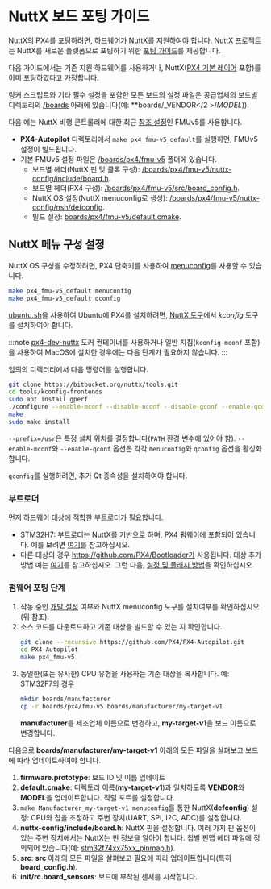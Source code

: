 # NuttX 보드 포팅 가이드

NuttX의 PX4를 포팅하려면, 하드웨어가 NuttX를 지원하여야 합니다. NuttX 프로젝트는 NuttX를 새로운 플랫폼으로 포팅하기 위한 [포팅 가이드](https://cwiki.apache.org/confluence/display/NUTTX/Porting+Guide)를 제공합니다.

다음 가이드에서는 기존 지원 하드웨어를 사용하거나, NuttX([PX4 기본 레이어](https://github.com/PX4/PX4-Autopilot/tree/master/platforms/nuttx/src/px4) 포함)를 이미 포팅하였다고 가정합니다.

링커 스크립트와 기타 필수 설정을 포함한 모든 보드의 설정 파일은 공급업체의 보드별 디렉토리의 [/boards](https://github.com/PX4/PX4-Autopilot/tree/master/boards/) 아래에 있습니다(예: **boards/_VENDOR</2 >/_MODEL_</strong>)).</p>

다음 예는 NuttX 비행 콘트롤러에 대한 최근 [참조 설정](../hardware/reference_design.md)인 FMUv5를 사용합니다.
* **PX4-Autopilot** 디렉토리에서 `make px4_fmu-v5_default`를 실행하면, FMUv5 설정이 빌드됩니다.
* 기본 FMUv5 설정 파일은 [/boards/px4/fmu-v5](https://github.com/PX4/PX4-Autopilot/tree/master/boards/px4/fmu-v5) 폴더에 있습니다.
  * 보드별 헤더(NuttX 핀 및 클록 구성): [/boards/px4/fmu-v5/nuttx-config/include/board.h](https://github.com/PX4/PX4-Autopilot/blob/master/boards/px4/fmu-v5/nuttx-config/include/board.h).
  * 보드별 헤더(PX4 구성): [/boards/px4/fmu-v5/src/board_config.h](https://github.com/PX4/PX4-Autopilot/blob/master/boards/px4/fmu-v5/src/board_config.h).
  * NuttX OS 설정(NuttX menuconfig로 생성): [/boards/px4/fmu-v5/nuttx-config/nsh/defconfig](https://github.com/PX4/PX4-Autopilot/blob/master/boards/px4/fmu-v5/nuttx-config/nsh/defconfig).
  * 빌드 설정: [boards/px4/fmu-v5/default.cmake](https://github.com/PX4/PX4-Autopilot/blob/master/boards/px4/fmu-v5/default.cmake).

## NuttX 메뉴 구성 설정

NuttX OS 구성을 수정하려면, PX4 단축키를 사용하여 [menuconfig](https://bitbucket.org/patacongo/nuttx/src/master/)를 사용할 수 있습니다.
```sh
make px4_fmu-v5_default menuconfig
make px4_fmu-v5_default qconfig
```

[ubuntu.sh](https://github.com/PX4/PX4-Autopilot/blob/master/Tools/setup/ubuntu.sh)을 사용하여 Ubuntu에 PX4를 설치하려면, [NuttX 도구](https://bitbucket.org/nuttx/tools/src/master/)에서 *kconfig* 도구를 설치하여야 합니다.

:::note
[px4-dev-nuttx](https://hub.docker.com/r/px4io/px4-dev-nuttx/) 도커 컨테이너를 사용하거나 일반 지침(`kconfig-mconf` 포함)을 사용하여 MacOS에 설치한 경우에는 다음 단계가 필요하지 않습니다.
:::

임의의 디렉터리에서 다음 명령어를 실행합니다.
```sh
git clone https://bitbucket.org/nuttx/tools.git
cd tools/kconfig-frontends
sudo apt install gperf
./configure --enable-mconf --disable-nconf --disable-gconf --enable-qconf --prefix=/usr
make
sudo make install
```

`--prefix=/usr`은 특정 설치 위치를 결정합니다(`PATH` 환경 변수에 있어야 함). `--enable-mconf`와 `--enable-qconf` 옵션은 각각 `menuconfig`와 `qconfig` 옵션을 활성화합니다.

`qconfig`를 실행하려면, 추가 Qt 종속성을 설치하여야 합니다.

### 부트로더

먼저 하드웨어 대상에 적합한 부트로더가 필요합니다.
- STM32H7: 부트로더는 NuttX를 기반으로 하며, PX4 펌웨어에 포함되어 있습니다. 예를 보려면 [여기](https://github.com/PX4/PX4-Autopilot/tree/master/boards/holybro/durandal-v1/nuttx-config/bootloader)를 참고하십시오.
- 다른 대상의 경우 https://github.com/PX4/Bootloader가 사용됩니다. 대상 추가 방법 예는 [여기](https://github.com/PX4/Bootloader/pull/155/files)를 참고하십시오. 그런 다음, [설정 및 플래시 방법](../software_update/stm32_bootloader.md)을 확인하십시오.

### 펌웨어 포팅 단계

1. 작동 중인 [개발 설정](../dev_setup/dev_env.md) 여부와 NuttX menuconfig 도구를 설치여부를 확인하십시오(위 참조).
1. 소스 코드를 다운로드하고 기존 대상을 빌드할 수 있는 지 확인합니다.
   ```bash
   git clone --recursive https://github.com/PX4/PX4-Autopilot.git
   cd PX4-Autopilot
   make px4_fmu-v5
   ```
1. 동일한(또는 유사한) CPU 유형을 사용하는 기존 대상을 복사합니다. 예: STM32F7의 경우
   ```bash
   mkdir boards/manufacturer
   cp -r boards/px4/fmu-v5 boards/manufacturer/my-target-v1
   ```
   **manufacturer**를 제조업체 이름으로 변경하고, **my-target-v1**을 보드 이름으로 변경합니다.

다음으로 **boards/manufacturer/my-target-v1** 아래의 모든 파일을 살펴보고 보드에 따라 업데이트하여야 합니다.
1. **firmware.prototype**: 보드 ID 및 이름 업데이트
1. **default.cmake**: 디렉토리 이름(**my-target-v1**)과 일치하도록 **VENDOR**와 **MODEL**을 업데이트합니다. 직렬 포트를 설정합니다.
1. `make Manufacturer_my-target-v1 menuconfig`를 통한 NuttX(**defconfig**) 설정: CPU와 칩을 조정하고 주변 장치(UART, SPI, I2C, ADC)를 설정합니다.
1. **nuttx-config/include/board.h**: NuttX 핀을 설정합니다. 여러 가지 핀 옵션이 있는 주변 장치에서는 NuttX는 핀 정보을 알아야 합니다. 칩별 핀맵 헤더 파일에 정의되어 있습니다(예: [stm32f74xx75xx_pinmap.h](https://github.com/PX4/NuttX/blob/px4_firmware_nuttx-8.2/arch/arm/src/stm32f7/hardware/stm32f74xx75xx_pinmap.h)).
1. **src**: **src** 아래의 모든 파일을 살펴보고 필요에 따라 업데이트합니다(특히 **board_config.h**).
1. **init/rc.board_sensors**: 보드에 부착된 센서를 시작합니다.

